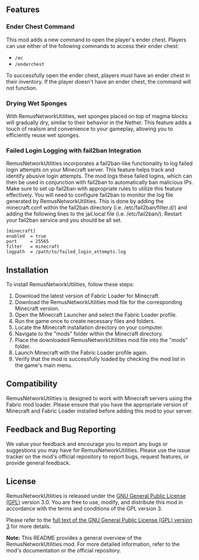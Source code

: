 ## Features

### Ender Chest Command

This mod adds a new command to open the player's ender chest. Players can use either of the following commands to access their ender chest:

- `/ec`
- `/enderchest`

To successfully open the ender chest, players must have an ender chest in their inventory. If the player doesn't have an ender chest, the command will not function.

### Drying Wet Sponges

With RemusNetworkUtilities, wet sponges placed on top of magma blocks will gradually dry, similar to their behavior in the Nether. This feature adds a touch of realism and convenience to your gameplay, allowing you to efficiently reuse wet sponges.

### Failed Login Logging with fail2ban Integration

RemusNetworkUtilities incorporates a fail2ban-like functionality to log failed login attempts on your Minecraft server. This feature helps track and identify abusive login attempts. The mod logs these failed logins, which can then be used in conjunction with fail2ban to automatically ban malicious IPs. Make sure to set up fail2ban with appropriate rules to utilize this feature effectively. You will need to configure fail2ban to monitor the log file generated by RemusNetworkUtilities. This is done by adding the minecraft.conf within the fail2ban directory (i.e. /etc/fail2ban/filter.d/) and adding the following lines to the jail.local file (i.e. /etc/fail2ban/). Restart your fail2ban service and you should be all set.

```
[minecraft]
enabled  = true
port     = 25565
filter   = minecraft
logpath  = /path/to/failed_login_attempts.log
```

## Installation

To install RemusNetworkUtilities, follow these steps:

1. Download the latest version of Fabric Loader for Minecraft.
2. Download the RemusNetworkUtilities mod file for the corresponding Minecraft version.
3. Open the Minecraft Launcher and select the Fabric Loader profile.
4. Run the game once to create necessary files and folders.
5. Locate the Minecraft installation directory on your computer.
6. Navigate to the "mods" folder within the Minecraft directory.
7. Place the downloaded RemusNetworkUtilities mod file into the "mods" folder.
8. Launch Minecraft with the Fabric Loader profile again.
9. Verify that the mod is successfully loaded by checking the mod list in the game's main menu.

## Compatibility

RemusNetworkUtilities is designed to work with Minecraft servers using the Fabric mod loader. Please ensure that you have the appropriate version of Minecraft and Fabric Loader installed before adding this mod to your server.

## Feedback and Bug Reporting

We value your feedback and encourage you to report any bugs or suggestions you may have for RemusNetworkUtilities. Please use the issue tracker on the mod's official repository to report bugs, request features, or provide general feedback.

## License

RemusNetworkUtilities is released under the [GNU General Public License (GPL)](https://www.gnu.org/licenses/gpl-3.0.en.html) version 3.0. You are free to use, modify, and distribute this mod in accordance with the terms and conditions of the GPL version 3.

Please refer to the [full text of the GNU General Public License (GPL) version 3](https://www.gnu.org/licenses/gpl-3.0.en.html) for more details.

**Note:** This README provides a general overview of the RemusNetworkUtilities mod. For more detailed information, refer to the mod's documentation or the official repository.
